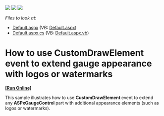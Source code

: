 <!-- default badges list -->
![](https://img.shields.io/endpoint?url=https://codecentral.devexpress.com/api/v1/VersionRange/128614765/11.1.4%2B)
[![](https://img.shields.io/badge/Open_in_DevExpress_Support_Center-FF7200?style=flat-square&logo=DevExpress&logoColor=white)](https://supportcenter.devexpress.com/ticket/details/E3461)
[![](https://img.shields.io/badge/📖_How_to_use_DevExpress_Examples-e9f6fc?style=flat-square)](https://docs.devexpress.com/GeneralInformation/403183)
<!-- default badges end -->
<!-- default file list -->
*Files to look at*:

* [Default.aspx](./CS/CustomDraw/Default.aspx) (VB: [Default.aspx](./VB/CustomDraw/Default.aspx))
* [Default.aspx.cs](./CS/CustomDraw/Default.aspx.cs) (VB: [Default.aspx.vb](./VB/CustomDraw/Default.aspx.vb))
<!-- default file list end -->
# How to use CustomDrawElement event to extend gauge appearance with logos or watermarks
<!-- run online -->
**[[Run Online]](https://codecentral.devexpress.com/e3461/)**
<!-- run online end -->


<p>This sample illustrates how to use <strong>CustomDrawElement </strong>event to extend any <strong>ASPxGaugeControl </strong>part with additional appearance elements (such as logos or watermarks).<br />
</p>

<br/>


